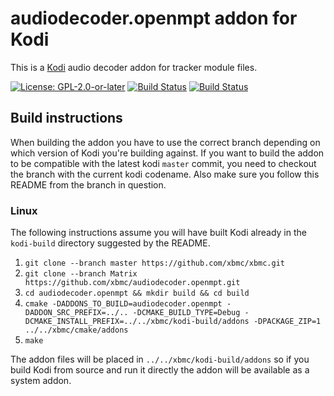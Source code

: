 # audiodecoder.openmpt addon for Kodi

This is a [Kodi](https://kodi.tv) audio decoder addon for tracker module files.

[![License: GPL-2.0-or-later](https://img.shields.io/badge/License-GPL%20v2+-blue.svg)](LICENSE.md)
[![Build Status](https://dev.azure.com/teamkodi/binary-addons/_apis/build/status/xbmc.audiodecoder.openmpt?branchName=Matrix)](https://dev.azure.com/teamkodi/binary-addons/_build/latest?definitionId=10&branchName=Matrix)
[![Build Status](https://jenkins.kodi.tv/view/Addons/job/xbmc/job/audiodecoder.openmpt/job/Matrix/badge/icon)](https://jenkins.kodi.tv/blue/organizations/jenkins/xbmc%2Faudiodecoder.openmpt/branches/)
<!--- [![Build Status](https://ci.appveyor.com/api/projects/status/github/xbmc/audiodecoder.openmpt?branch=Matrix&svg=true)](https://ci.appveyor.com/project/xbmc/audiodecoder-openmpt?branch=Matrix) -->

## Build instructions

When building the addon you have to use the correct branch depending on which version of Kodi you're building against. 
If you want to build the addon to be compatible with the latest kodi `master` commit, you need to checkout the branch with the current kodi codename.
Also make sure you follow this README from the branch in question.

### Linux

The following instructions assume you will have built Kodi already in the `kodi-build` directory 
suggested by the README.

1. `git clone --branch master https://github.com/xbmc/xbmc.git`
2. `git clone --branch Matrix https://github.com/xbmc/audiodecoder.openmpt.git`
3. `cd audiodecoder.openmpt && mkdir build && cd build`
4. `cmake -DADDONS_TO_BUILD=audiodecoder.openmpt -DADDON_SRC_PREFIX=../.. -DCMAKE_BUILD_TYPE=Debug -DCMAKE_INSTALL_PREFIX=../../xbmc/kodi-build/addons -DPACKAGE_ZIP=1 ../../xbmc/cmake/addons`
5. `make`

The addon files will be placed in `../../xbmc/kodi-build/addons` so if you build Kodi from source and run it directly 
the addon will be available as a system addon.
